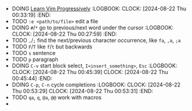 - DOING [Learn Vim Progressively](https://yannesposito.com/Scratch/en/blog/Learn-Vim-Progressively/)
  :LOGBOOK:
  CLOCK: [2024-08-22 Thu 00:33:19]
  :END:
- TODO `:e <path/to/file>` edit a file
- DOING `#`/`*` go to previous/next word under the cursor
  :LOGBOOK:
  CLOCK: [2024-08-22 Thu 00:27:59]
  :END:
- TODO `,`/`;` find the next/previous character occurrence, like `fa`, `,a`, `;a`
- TODO `F`/`T` like `f`/`t` but backwards
- TODO `s` sentence
- TODO `p` paragraph
- DOING `C-v` start block select, `I<insert_something>`, `Esc`
  :LOGBOOK:
  CLOCK: [2024-08-22 Thu 00:45:39]
  CLOCK: [2024-08-22 Thu 00:45:44]
  :END:
- DOING `C-p`, `C-n` cycle completions
  :LOGBOOK:
  CLOCK: [2024-08-22 Thu 00:53:29]
  CLOCK: [2024-08-22 Thu 00:53:31]
  :END:
- TODO `qa`, `q`, `@a`, `@@` work with macros
-